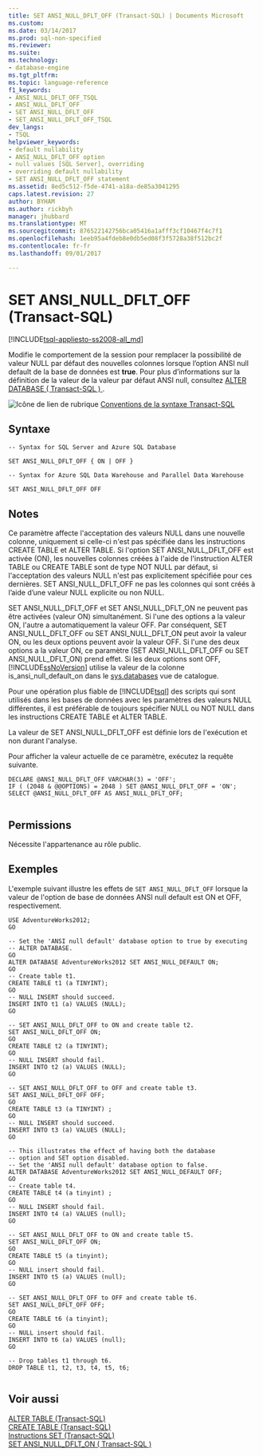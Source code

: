 ```yaml
---
title: SET ANSI_NULL_DFLT_OFF (Transact-SQL) | Documents Microsoft
ms.custom: 
ms.date: 03/14/2017
ms.prod: sql-non-specified
ms.reviewer: 
ms.suite: 
ms.technology:
- database-engine
ms.tgt_pltfrm: 
ms.topic: language-reference
f1_keywords:
- ANSI_NULL_DFLT_OFF_TSQL
- ANSI_NULL_DFLT_OFF
- SET ANSI_NULL_DFLT_OFF
- SET_ANSI_NULL_DFLT_OFF_TSQL
dev_langs:
- TSQL
helpviewer_keywords:
- default nullability
- ANSI_NULL_DFLT_OFF option
- null values [SQL Server], overriding
- overriding default nullability
- SET ANSI_NULL_DFLT_OFF statement
ms.assetid: 8ed5c512-f5de-4741-a18a-de85a3041295
caps.latest.revision: 27
author: BYHAM
ms.author: rickbyh
manager: jhubbard
ms.translationtype: MT
ms.sourcegitcommit: 876522142756bca05416a1afff3cf10467f4c7f1
ms.openlocfilehash: 1eeb95a4fdeb8e0db5ed08f3f5728a38f512bc2f
ms.contentlocale: fr-fr
ms.lasthandoff: 09/01/2017

---
```

# <a name="set-ansinulldfltoff-transact-sql"></a>SET ANSI_NULL_DFLT_OFF (Transact-SQL)
[!INCLUDE[tsql-appliesto-ss2008-all_md](../../includes/tsql-appliesto-ss2008-all-md.md)]

  Modifie le comportement de la session pour remplacer la possibilité de valeur NULL par défaut des nouvelles colonnes lorsque l’option ANSI null default de la base de données est **true**. Pour plus d’informations sur la définition de la valeur de la valeur par défaut ANSI null, consultez [ALTER DATABASE &#40; Transact-SQL &#41; ](../../t-sql/statements/alter-database-transact-sql.md).  
  
 ![Icône de lien de rubrique](../../database-engine/configure-windows/media/topic-link.gif "Icône lien de rubrique") [Conventions de la syntaxe Transact-SQL](../../t-sql/language-elements/transact-sql-syntax-conventions-transact-sql.md)  
  
## <a name="syntax"></a>Syntaxe  
  
```  
-- Syntax for SQL Server and Azure SQL Database  
  
SET ANSI_NULL_DFLT_OFF { ON | OFF }  
```  
  
```  
-- Syntax for Azure SQL Data Warehouse and Parallel Data Warehouse  
  
SET ANSI_NULL_DFLT_OFF OFF  
```  
  
## <a name="remarks"></a>Notes  
 Ce paramètre affecte l'acceptation des valeurs NULL dans une nouvelle colonne, uniquement si celle-ci n'est pas spécifiée dans les instructions CREATE TABLE et ALTER TABLE. Si l'option SET ANSI_NULL_DFLT_OFF est activée (ON), les nouvelles colonnes créées à l'aide de l'instruction ALTER TABLE ou CREATE TABLE sont de type NOT NULL par défaut, si l'acceptation des valeurs NULL n'est pas explicitement spécifiée pour ces dernières. SET ANSI_NULL_DFLT_OFF ne pas les colonnes qui sont créés à l’aide d’une valeur NULL explicite ou non NULL.  
  
 SET ANSI_NULL_DFLT_OFF et SET ANSI_NULL_DFLT_ON ne peuvent pas être activées (valeur ON) simultanément. Si l'une des options a la valeur ON, l'autre a automatiquement la valeur OFF. Par conséquent, SET ANSI_NULL_DFLT_OFF ou SET ANSI_NULL_DFLT_ON peut avoir la valeur ON, ou les deux options peuvent avoir la valeur OFF. Si l'une des deux options a la valeur ON, ce paramètre (SET ANSI_NULL_DFLT_OFF ou SET ANSI_NULL_DFLT_ON) prend effet. Si les deux options sont OFF, [!INCLUDE[ssNoVersion](../../includes/ssnoversion-md.md)] utilise la valeur de la colonne is_ansi_null_default_on dans le [sys.databases](../../relational-databases/system-catalog-views/sys-databases-transact-sql.md) vue de catalogue.  
  
 Pour une opération plus fiable de [!INCLUDE[tsql](../../includes/tsql-md.md)] des scripts qui sont utilisés dans les bases de données avec les paramètres des valeurs NULL différentes, il est préférable de toujours spécifier NULL ou NOT NULL dans les instructions CREATE TABLE et ALTER TABLE.  
  
 La valeur de SET ANSI_NULL_DFLT_OFF est définie lors de l'exécution et non durant l'analyse.  
  
 Pour afficher la valeur actuelle de ce paramètre, exécutez la requête suivante.  
  
```  
DECLARE @ANSI_NULL_DFLT_OFF VARCHAR(3) = 'OFF';  
IF ( (2048 & @@OPTIONS) = 2048 ) SET @ANSI_NULL_DFLT_OFF = 'ON';  
SELECT @ANSI_NULL_DFLT_OFF AS ANSI_NULL_DFLT_OFF;  
  
```  
  
## <a name="permissions"></a>Permissions  
 Nécessite l'appartenance au rôle public.  
  
## <a name="examples"></a>Exemples  
 L'exemple suivant illustre les effets de `SET ANSI_NULL_DFLT_OFF` lorsque la valeur de l'option de base de données ANSI null default est ON et OFF, respectivement.  
  
```  
USE AdventureWorks2012;  
GO  
  
-- Set the 'ANSI null default' database option to true by executing   
-- ALTER DATABASE.  
GO  
ALTER DATABASE AdventureWorks2012 SET ANSI_NULL_DEFAULT ON;  
GO  
-- Create table t1.  
CREATE TABLE t1 (a TINYINT);  
GO  
-- NULL INSERT should succeed.  
INSERT INTO t1 (a) VALUES (NULL);  
GO  
  
-- SET ANSI_NULL_DFLT_OFF to ON and create table t2.  
SET ANSI_NULL_DFLT_OFF ON;  
GO  
CREATE TABLE t2 (a TINYINT);  
GO   
-- NULL INSERT should fail.  
INSERT INTO t2 (a) VALUES (NULL);  
GO  
  
-- SET ANSI_NULL_DFLT_OFF to OFF and create table t3.  
SET ANSI_NULL_DFLT_OFF OFF;  
GO  
CREATE TABLE t3 (a TINYINT) ;  
GO   
-- NULL INSERT should succeed.  
INSERT INTO t3 (a) VALUES (NULL);  
GO  
  
-- This illustrates the effect of having both the database  
-- option and SET option disabled.  
-- Set the 'ANSI null default' database option to false.  
ALTER DATABASE AdventureWorks2012 SET ANSI_NULL_DEFAULT OFF;  
GO  
-- Create table t4.  
CREATE TABLE t4 (a tinyint) ;  
GO   
-- NULL INSERT should fail.  
INSERT INTO t4 (a) VALUES (null);  
GO  
  
-- SET ANSI_NULL_DFLT_OFF to ON and create table t5.  
SET ANSI_NULL_DFLT_OFF ON;  
GO  
CREATE TABLE t5 (a tinyint);  
GO   
-- NULL insert should fail.  
INSERT INTO t5 (a) VALUES (null);  
GO  
  
-- SET ANSI_NULL_DFLT_OFF to OFF and create table t6.  
SET ANSI_NULL_DFLT_OFF OFF;  
GO  
CREATE TABLE t6 (a tinyint);   
GO   
-- NULL insert should fail.  
INSERT INTO t6 (a) VALUES (null);  
GO  
  
-- Drop tables t1 through t6.  
DROP TABLE t1, t2, t3, t4, t5, t6;  
  
```  
  
## <a name="see-also"></a>Voir aussi  
 [ALTER TABLE &#40;Transact-SQL&#41;](../../t-sql/statements/alter-table-transact-sql.md)   
 [CREATE TABLE &#40;Transact-SQL&#41;](../../t-sql/statements/create-table-transact-sql.md)   
 [Instructions SET &#40;Transact-SQL&#41;](../../t-sql/statements/set-statements-transact-sql.md)   
 [SET ANSI_NULL_DFLT_ON &#40; Transact-SQL &#41;](../../t-sql/statements/set-ansi-null-dflt-on-transact-sql.md)  
  
  
